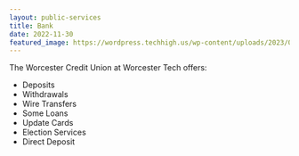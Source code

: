 ```yaml
---
layout: public-services
title: Bank
date: 2022-11-30
featured_image: https://wordpress.techhigh.us/wp-content/uploads/2023/01/book-and-pen.jpg
---
```


The Worcester Credit Union at Worcester Tech offers:

- Deposits
- Withdrawals
- Wire Transfers
- Some Loans
- Update Cards
- Election Services
- Direct Deposit
